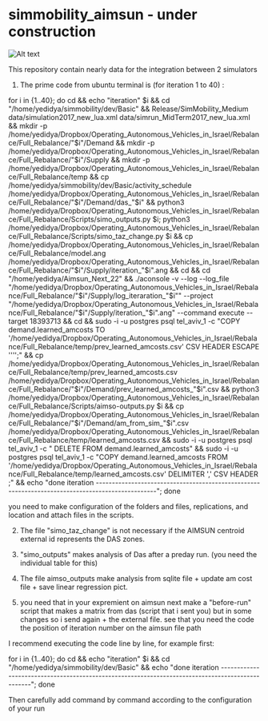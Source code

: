 # simmobility_aimsun - under construction


<img
  src="https://t3.ftcdn.net/jpg/03/53/83/92/360_F_353839266_8yqhN0548cGxrl4VOxngsiJzDgrDHxjG.jpg"
  alt="Alt text"
  title="Optional title"
  style="display: inline-block; margin: 0 auto; max-width: 100px">

This repository contain nearly data for the integration between 2 simulators



1. The prime code from ubuntu terminal is (for iteration 1 to 40)  :

for i in {1..40}; do cd  &&  echo "iteration" $i  &&
  cd "/home/yedidya/simmobility/dev/Basic" &&
  Release/SimMobility_Medium data/simulation2017_new_lua.xml data/simrun_MidTerm2017_new_lua.xml &&
  mkdir -p /home/yedidya/Dropbox/Operating_Autonomous_Vehicles_in_Israel/Rebalance/Full_Rebalance/"$i"/Demand &&
  mkdir -p /home/yedidya/Dropbox/Operating_Autonomous_Vehicles_in_Israel/Rebalance/Full_Rebalance/"$i"/Supply &&
  mkdir -p /home/yedidya/Dropbox/Operating_Autonomous_Vehicles_in_Israel/Rebalance/Full_Rebalance/temp &&
  cp /home/yedidya/simmobility/dev/Basic/activity_schedule /home/yedidya/Dropbox/Operating_Autonomous_Vehicles_in_Israel/Rebalance/Full_Rebalance/"$i"/Demand/das_"$i" &&
 python3 /home/yedidya/Dropbox/Operating_Autonomous_Vehicles_in_Israel/Rebalance/Full_Rebalance/Scripts/simo_outputs.py $i;  python3 /home/yedidya/Dropbox/Operating_Autonomous_Vehicles_in_Israel/Rebalance/Full_Rebalance/Scripts/simo_taz_change.py $i &&
  cp /home/yedidya/Dropbox/Operating_Autonomous_Vehicles_in_Israel/Rebalance/Full_Rebalance/model.ang /home/yedidya/Dropbox/Operating_Autonomous_Vehicles_in_Israel/Rebalance/Full_Rebalance/"$i"/Supply/iteration_"$i".ang &&
 cd &&
 cd "/home/yedidya/Aimsun_Next_22" &&
  ./aconsole -v --log --log_file "/home/yedidya/Dropbox/Operating_Autonomous_Vehicles_in_Israel/Rebalance/Full_Rebalance/"$i"/Supply/log_iteraration_"$i"" --project "/home/yedidya/Dropbox/Operating_Autonomous_Vehicles_in_Israel/Rebalance/Full_Rebalance/"$i"/Supply/iteration_"$i".ang" --command execute --target 18393713 &&
  cd &&
  sudo -i -u postgres psql tel_aviv_1 -c "COPY demand.learned_amcosts TO '/home/yedidya/Dropbox/Operating_Autonomous_Vehicles_in_Israel/Rebalance/Full_Rebalance/temp/prev_learned_amcosts.csv' CSV HEADER ESCAPE '''';" &&
 cp /home/yedidya/Dropbox/Operating_Autonomous_Vehicles_in_Israel/Rebalance/Full_Rebalance/temp/prev_learned_amcosts.csv
/home/yedidya/Dropbox/Operating_Autonomous_Vehicles_in_Israel/Rebalance/Full_Rebalance/"$i"/Demand/prev_learned_amcosts_"$i".csv &&
  python3 /home/yedidya/Dropbox/Operating_Autonomous_Vehicles_in_Israel/Rebalance/Full_Rebalance/Scripts/aimso-outputs.py $i &&   cp /home/yedidya/Dropbox/Operating_Autonomous_Vehicles_in_Israel/Rebalance/Full_Rebalance/"$i"/Demand/am_from_sim_"$i".csv /home/yedidya/Dropbox/Operating_Autonomous_Vehicles_in_Israel/Rebalance/Full_Rebalance/temp/learned_amcosts.csv &&
  sudo -i -u postgres psql tel_aviv_1 -c " DELETE FROM demand.learned_amcosts" &&
  sudo -i -u postgres psql tel_aviv_1 -c "COPY demand.learned_amcosts FROM '/home/yedidya/Dropbox/Operating_Autonomous_Vehicles_in_Israel/Rebalance/Full_Rebalance/temp/learned_amcosts.csv' DELIMITER ',' CSV HEADER ;" &&
  echo "done iteration -------------------------------------------------------------------------------------------------"; done

you need to make configuration of the folders and files, replications, and location and attach files in the scripts.
 
2. The file "simo_taz_change" is not necessary if the AIMSUN centroid external id represents the DAS zones.

3. "simo_outputs" makes analysis of Das after a preday run. (you need the individual table for this)

4. The file aimso_outputs make analysis from sqlite file + update am cost file + save linear regression  pict. 

5. you need that in your expremient  on aimsun next make a "before-run" script that makes a matrix from das (script that i sent you) but in some changes so i send again + the external file. see that you need the code the position of iteration number on the aimsun file path


I recommend executing the code line by line, for example first:

for i in {1..40}; do cd  &&  echo "iteration" $i  &&
  cd "/home/yedidya/simmobility/dev/Basic" &&
  echo "done iteration -------------------------------------------------------------------------------------------------"; done

Then carefully add command by  command   according to the configuration of your run
